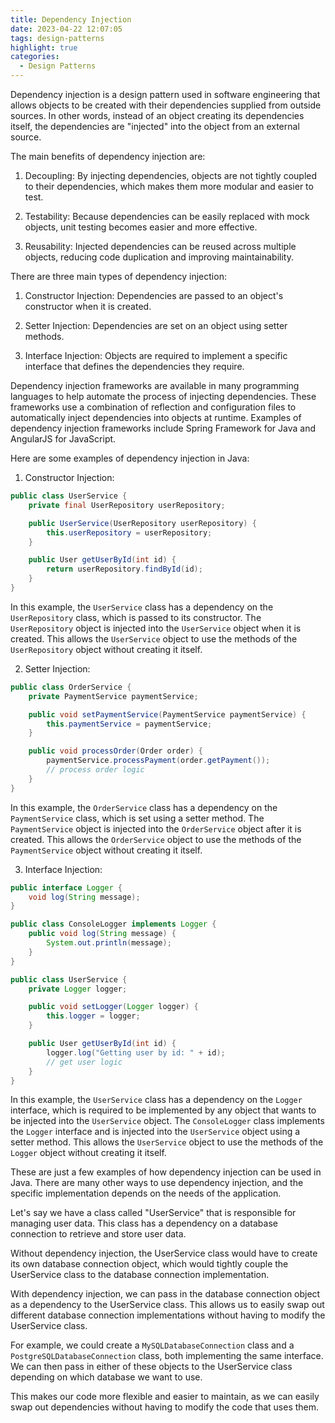 ```yaml
---
title: Dependency Injection
date: 2023-04-22 12:07:05
tags: design-patterns
highlight: true
categories:
  - Design Patterns
---
```


Dependency injection is a design pattern used in software engineering that allows objects to be created with their dependencies supplied from outside sources. In other words, instead of an object creating its dependencies itself, the dependencies are "injected" into the object from an external source.
<!--more-->

The main benefits of dependency injection are:

1. Decoupling: By injecting dependencies, objects are not tightly coupled to their dependencies, which makes them more modular and easier to test.

2. Testability: Because dependencies can be easily replaced with mock objects, unit testing becomes easier and more effective.

3. Reusability: Injected dependencies can be reused across multiple objects, reducing code duplication and improving maintainability.

There are three main types of dependency injection:

1. Constructor Injection: Dependencies are passed to an object's constructor when it is created.

2. Setter Injection: Dependencies are set on an object using setter methods.

3. Interface Injection: Objects are required to implement a specific interface that defines the dependencies they require.

Dependency injection frameworks are available in many programming languages to help automate the process of injecting dependencies. These frameworks use a combination of reflection and configuration files to automatically inject dependencies into objects at runtime. Examples of dependency injection frameworks include Spring Framework for Java and AngularJS for JavaScript.

Here are some examples of dependency injection in Java:

1. Constructor Injection:

```java
public class UserService {
    private final UserRepository userRepository;

    public UserService(UserRepository userRepository) {
        this.userRepository = userRepository;
    }

    public User getUserById(int id) {
        return userRepository.findById(id);
    }
}
```

In this example, the `UserService` class has a dependency on the `UserRepository` class, which is passed to its constructor. The `UserRepository` object is injected into the `UserService` object when it is created. This allows the `UserService` object to use the methods of the `UserRepository` object without creating it itself.

2. Setter Injection:


```java
public class OrderService {
    private PaymentService paymentService;

    public void setPaymentService(PaymentService paymentService) {
        this.paymentService = paymentService;
    }

    public void processOrder(Order order) {
        paymentService.processPayment(order.getPayment());
        // process order logic
    }
}
```

In this example, the `OrderService` class has a dependency on the `PaymentService` class, which is set using a setter method. The `PaymentService` object is injected into the `OrderService` object after it is created. This allows the `OrderService` object to use the methods of the `PaymentService` object without creating it itself.

3. Interface Injection:

```java
public interface Logger {
    void log(String message);
}

public class ConsoleLogger implements Logger {
    public void log(String message) {
        System.out.println(message);
    }
}

public class UserService {
    private Logger logger;

    public void setLogger(Logger logger) {
        this.logger = logger;
    }

    public User getUserById(int id) {
        logger.log("Getting user by id: " + id);
        // get user logic
    }
}
```

In this example, the `UserService` class has a dependency on the `Logger` interface, which is required to be implemented by any object that wants to be injected into the `UserService` object. The `ConsoleLogger` class implements the `Logger` interface and is injected into the `UserService` object using a setter method. This allows the `UserService` object to use the methods of the `Logger` object without creating it itself.

These are just a few examples of how dependency injection can be used in Java. There are many other ways to use dependency injection, and the specific implementation depends on the needs of the application.

Let's say we have a class called "UserService" that is responsible for managing user data. This class has a dependency on a database connection to retrieve and store user data.

Without dependency injection, the UserService class would have to create its own database connection object, which would tightly couple the UserService class to the database connection implementation.

With dependency injection, we can pass in the database connection object as a dependency to the UserService class. This allows us to easily swap out different database connection implementations without having to modify the UserService class.

For example, we could create a `MySQLDatabaseConnection` class and a `PostgreSQLDatabaseConnection` class, both implementing the same interface. We can then pass in either of these objects to the UserService class depending on which database we want to use.

This makes our code more flexible and easier to maintain, as we can easily swap out dependencies without having to modify the code that uses them.
